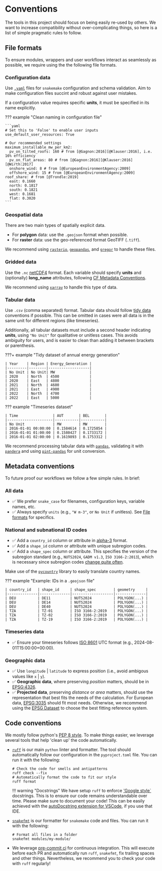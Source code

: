 # Conventions

The tools in this project should focus on being easily re-used by others.
We want to increase compatibility without over-complicating things, so here is a list of simple pragmatic rules to follow.

## File formats

To ensure modules, wrappers and user workflows interact as seamlessly as possible, we require using the the following file formats.

### Configuration data

Use [`.yaml`](https://yaml.org/) files for `snakemake` configuration and schema validation.
Aim to make configuration files succint and robust against user mistakes.

If a configuration value requires specific **units**, it must be specified in its name explicitly.

??? example "Clean naming in configuration file"

    ```yaml
    # Set this to 'False' to enable user inputs
    use_default_user_resources: True

    # Our recommended settings
    maximum_installable_mw_per_km2:
      pv_on_tilted_roofs: 160 # from [@Gagnon:2016][@Klauser:2016], i.e. 16% efficiency
      pv_on_flat_areas: 80 # from [@Gagnon:2016][@Klauser:2016][@Wirth:2017]
      onshore_wind: 8 # from [@EuropeanEnvironmentAgency:2009]
      offshore_wind: 15 # from [@EuropeanEnvironmentAgency:2009]
    roof_share: # from [@Trondle:2019]
      east: 0.1660
      north: 0.1817
      south: 0.1821
      west: 0.1681
      flat: 0.3020
    ```

### Geospatial data

There are two main types of spatially explicit data.

- For **polygon** data: use the `.geojson` format when possible.
- For **raster** data: use the geo-referenced format GeoTIFF (`.tiff`).

We recommend using [`rasterio`](https://github.com/rasterio/rasterio), [`geopandas`](https://geopandas.org/), and [`gregor`](https://github.com/jnnr/gregor) to handle these files.

### Gridded data

Use the `.nc` [netCDF4](https://en.wikipedia.org/wiki/NetCDF) format.
Each variable should specify **units** and (optionally) **long_name** attributes, following [CF Metadata Conventions](https://cfconventions.org/cf-conventions/cf-conventions.html).

We recommend using [`xarray`](https://docs.xarray.dev/en/stable/) to handle this type of data.

### Tabular data

Use `.csv` (comma separated) format.
Tabular data should follow [tidy data](https://vita.had.co.nz/papers/tidy-data.pdf) conventions if possible.
This can be omitted in cases were all data is in the same unit for different regions (like timeseries).

Additionally, all tabular datasets must include a second header indicating **units**, using `"No Unit"` for qualitative or unitless cases.
This avoids ambiguity for users, and is easier to clean than adding it between brackets or parenthesis.

???+ example "Tidy dataset of annual energy generation"

    | Year    | Region | Energy_Generation |
    |---------|--------|-------------------|
    | No Unit | No Unit| MW                |
    | 2020    | North  | 4500              |
    | 2020    | East   | 4800              |
    | 2021    | North  | 4600              |
    | 2021    | East   | 4900              |
    | 2022    | North  | 4700              |
    | 2022    | East   | 5000              |

??? example "Timeseries dataset"

    | Time                | AUT       | BEL       |
    |---------------------|-----------|-----------|
    | No Unit             | MW        | MW        |
    | 2016-01-01 00:00:00 | 0.1584614 | 0.1725854 |
    | 2016-01-01 01:00:00 | 0.1580427 | 0.1733172 |
    | 2016-01-01 02:00:00 | 0.1619893 | 0.1753312 |

We recommend processing tabular data with [`pandas`](https://pandas.pydata.org/docs/), validating it with [`pandera`](https://pandera.readthedocs.io/) and using [`pint-pandas`](https://pint-pandas.readthedocs.io) for unit conversion.

## Metadata conventions

To future proof our workflows we follow a few simple rules. In brief:

### All data

- :white_check_mark: We prefer `snake_case` for filenames, configuration keys, variable names, etc.
- :white_check_mark: Always specify `units` (e.g., `"W m-3"`, or `No Unit` if unitless).
See [File formats](conventions.md#file-formats) for specifics.

### National and subnational ID codes

- :white_check_mark: Add a `country_id` column or attribute in [alpha-3](https://en.wikipedia.org/wiki/ISO_3166-1_alpha-3) format.
- :white_check_mark: Add a `shape_id` column or attribute with unique subregion codes.
- :white_check_mark: Add a `shape_spec` column or attribute. This specifies the version of the subregion standard (e.g., `NUTS2024`, `GADM v1.3`, `ISO 3166-2:2013`), which is necessary since subregion codes [change quite often](https://ec.europa.eu/eurostat/web/nuts/history).

Make use of the [`pycountry`](https://github.com/pycountry/pycountry) library to easily translate country names.

??? example "Example: IDs in a `.geojson` file"

    | country_id   | shape_id     | shape_spec        | geometry     |
    |--------------|--------------|-------------------|--------------|
    | DEU          | DE11         | NUTS2024          | POLYGON(...) |
    | DEU          | DE14         | NUTS2024          | POLYGON(...) |
    | DEU          | DE40         | NUTS2024          | POLYGON(...) |
    | TZA          | TZ-01        | ISO 3166-2:2019   | POLYGON(...) |
    | TZA          | TZ-02        | ISO 3166-2:2019   | POLYGON(...) |
    | TZA          | TZ-19        | ISO 3166-2:2019   | POLYGON(...) |

### Timeseries data

- :white_check_mark: Ensure your timeseries follows [ISO 8601](https://en.wikipedia.org/wiki/ISO_8601) UTC format (e.g., 2024-08-01T15:00:00+00:00).

### Geographic data

- :white_check_mark: Use `longitude` | `latitude` to express position (i.e., avoid ambigous values like `x` | `y`).
- :white_check_mark: **Geographic data**, where preserving *position* matters, should be in [EPSG:4326](https://epsg.io/4326).
- :white_check_mark: **Projected data**, preserving *distance* or *area* matters, should use the representation that best fits the needs of the calculation. For European data, [EPSG:3035](https://epsg.io/3035) should fit most needs. Otherwise, we recommend using the [EPSG Dataset](https://epsg.org/home.html) to choose the best fitting reference system.

## Code conventions

We mostly follow python's [PEP 8 style](https://peps.python.org/pep-0008/).
To make things easier, we leverage several tools that help 'clean up' the code automatically.

- [`ruff`](https://docs.astral.sh/ruff/) is our main `python` linter and formatter. The tool should automatically follow our configuration in the `pyproject.toml` file. You can run it with the following:

    ```shell
    # Check the code for smells and antipatterns
    ruff check --fix
    # Automatically format the code to fit our style
    ruff format
    ```

    !!! warning "Docstrings"
        We have setup `ruff` to enforce ['Google style`](https://google.github.io/styleguide/pyguide.html#38-comments-and-docstrings) docstrings.
        This is to ensure our code remains understandable over time.
        Please make sure to document your code!
        This can be easily achieved with the [autoDocstring extension for VSCode](https://github.com/NilsJPWerner/autoDocstring), if you use that IDE.

- [`snakefmt`](https://github.com/snakemake/snakefmt) is our formatter for `snakemake` code and files. You can run it with the following:

    ```shell
    # Format all files in a folder
    snakefmt modules/my-module/
    ```

- We leverage [pre-commit ci](https://pre-commit.ci/) for continuous integration. This will execute before each PR and automatically run `ruff`, `snakefmt`, fix trailing spaces and other things. Nevertheless, we recommend you to check your code with `ruff` regularly!
